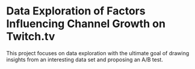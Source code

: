 # Data Exploration of Factors Influencing Channel Growth on Twitch.tv
This project focuses on data exploration with the ultimate goal of drawing insights from an interesting data set and proposing an A/B test.
